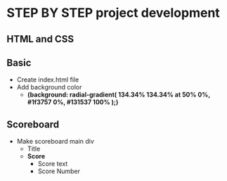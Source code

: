 # STEP BY STEP project development

## HTML and CSS
## Basic
* Create index.html file
* Add background color 
    * __(background: radial-gradient(
        134.34% 134.34% at 50% 0%,
        #1f3757 0%,
        #131537 100%
    );)__

## Scoreboard
* Make scoreboard main div
    * Title
    * __Score__
        * Score text
        * Score Number